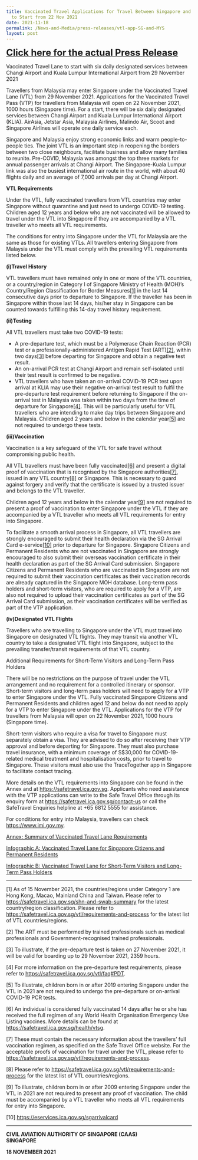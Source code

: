 ```yaml
---
title: Vaccinated Travel Applications for Travel Between Singapore and Malaysia
  to Start from 22 Nov 2021
date: 2021-11-18
permalink: /News-and-Media/press-releases/vtl-app-SG-and-MYS
layout: post
---
```

<a href="https://www.caas.gov.sg/who-we-are/newsroom/Detail/vaccinated-travel-applications-for-travel-between-singapore-and-malaysia-to-start-from-22-november-2021/"><b style="font-size:25px;">Click here for the actual Press Release</b></a> 

Vaccinated Travel Lane to start with six daily designated services between Changi Airport and Kuala Lumpur International Airport from 29 November 2021

Travellers from Malaysia may enter Singapore under the Vaccinated Travel Lane (VTL) from 29 November 2021. Applications for the Vaccinated Travel Pass (VTP) for travellers from Malaysia will open on 22 November 2021, 1000 hours (Singapore time). For a start, there will be six daily designated services between Changi Airport and Kuala Lumpur International Airport (KLIA). AirAsia, Jetstar Asia, Malaysia Airlines, Malindo Air, Scoot and Singapore Airlines will operate one daily service each.  

Singapore and Malaysia enjoy strong economic links and warm people-to-people ties. The joint VTL is an important step in reopening the borders between two close neighbours, facilitate business and allow many families to reunite. Pre-COVID, Malaysia was amongst the top three markets for annual passenger arrivals at Changi Airport. The Singapore-Kuala Lumpur link was also the busiest international air route in the world, with about 40 flights daily and an average of 7,000 arrivals per day at Changi Airport.

<b>VTL Requirements</b>

Under the VTL, fully vaccinated travellers from VTL countries may enter Singapore without quarantine and just need to undergo COVID-19 testing. Children aged 12 years and below who are not vaccinated will be allowed to travel under the VTL into Singapore if they are accompanied by a VTL traveller who meets all VTL requirements.

The conditions for entry into Singapore under the VTL for Malaysia are the same as those for existing VTLs. All travellers entering Singapore from Malaysia under the VTL must comply with the prevailing VTL requirements listed below.

<b>(i)Travel History</b>

VTL travellers must have remained only in one or more of the VTL countries, or a country/region in Category I of Singapore Ministry of Health (MOH)’s Country/Region Classification for Border Measures<a href="#_ftn1">[1]</a> in the last 14 consecutive days prior to departure to Singapore. If the traveller has been in Singapore within those last 14 days, his/her stay in Singapore can be counted towards fulfilling this 14-day travel history requirement.

<b>(ii)Testing</b>

All VTL travellers must take two COVID-19 tests:

- A pre-departure test, which must be a Polymerase Chain Reaction (PCR) test or a professionally-administered Antigen Rapid Test (ART)<a href="#_ftn2">[2]</a>, within two days<a href="#_ftn3">[3]</a> before departing for Singapore and obtain a negative test result.
- An on-arrival PCR test at Changi Airport and remain self-isolated until their test result is confirmed to be negative.
- VTL travellers who have taken an on-arrival COVID-19 PCR test upon arrival at KLIA may use their negative on-arrival test result to fulfil the pre-departure test requirement before returning to Singapore if the on-arrival test in Malaysia was taken within two days from the time of departure for Singapore<a href="#_ftn4">[4]</a>. This will be particularly useful for VTL travellers who are intending to make day trips between Singapore and Malaysia. 
Children aged 2 years and below in the calendar year<a href="#_ftn5">[5]</a> are not required to undergo these tests.

<b>(iii)Vaccination</b>

Vaccination is a key safeguard of the VTL for safe travel without compromising public health.

All VTL travellers must have been fully vaccinated<a href="#_ftn6">[6]</a> and present a digital proof of vaccination that is recognised by the Singapore authorities<a href="#_ftn7">[7]</a>, issued in any VTL country<a href="#_ftn8">[8]</a> or Singapore. This is necessary to guard against forgery and verify that the certificate is issued by a trusted issuer and belongs to the VTL traveller.

Children aged 12 years and below in the calendar year<a href="#_ftn9">[9]</a> are not required to present a proof of vaccination to enter Singapore under the VTL if they are accompanied by a VTL traveller who meets all VTL requirements for entry into Singapore.

To facilitate a smooth arrival process in Singapore, all VTL travellers are strongly encouraged to submit their health declaration via the SG Arrival Card e-service<a href="#_ftn10">[10]</a> prior to departure for Singapore. Singapore Citizens and Permanent Residents who are not vaccinated in Singapore are strongly encouraged to also submit their overseas vaccination certificate in their health declaration as part of the SG Arrival Card submission. Singapore Citizens and Permanent Residents who are vaccinated in Singapore are not required to submit their vaccination certificates as their vaccination records are already captured in the Singapore MOH database. Long-term pass holders and short-term visitors, who are required to apply for a VTP, are also not required to upload their vaccination certificates as part of the SG Arrival Card submission, as their vaccination certificates will be verified as part of the VTP application.

<b>(iv)Designated VTL Flights</b>

Travellers who are travelling to Singapore under the VTL must travel into Singapore on designated VTL flights. They may transit via another VTL country to take a designated VTL flight into Singapore, subject to the prevailing transfer/transit requirements of that VTL country.

Additional Requirements for Short-Term Visitors and Long-Term Pass Holders

There will be no restrictions on the purpose of travel under the VTL arrangement and no requirement for a controlled itinerary or sponsor. Short-term visitors and long-term pass holders will need to apply for a VTP to enter Singapore under the VTL. Fully vaccinated Singapore Citizens and Permanent Residents and children aged 12 and below do not need to apply for a VTP to enter Singapore under the VTL. Applications for the VTP for travellers from Malaysia will open on 22 November 2021, 1000 hours (Singapore time).

Short-term visitors who require a visa for travel to Singapore must separately obtain a visa. They are advised to do so after receiving their VTP approval and before departing for Singapore. They must also purchase travel insurance, with a minimum coverage of S$30,000 for COVID-19-related medical treatment and hospitalisation costs, prior to travel to Singapore. These visitors must also use the TraceTogether app in Singapore to facilitate contact tracing.

More details on the VTL requirements into Singapore can be found in the Annex and at https://safetravel.ica.gov.sg. Applicants who need assistance with the VTP applications can write to the Safe Travel Office through its enquiry form at <a href="https://safetravel.ica.gov.sg/contact-us" target="_blank">https://safetravel.ica.gov.sg/contact-us</a> or call the SafeTravel Enquiries helpline at +65 6812 5555 for assistance.

For conditions for entry into Malaysia, travellers can check <a href="https://www.imi.gov.my" target="_blank">https://www.imi.gov.my</a>.

<a href="https://www.caas.gov.sg/docs/default-source/default-document-library/final-annex-18-nov-21.pdf" target="_blank">Annex: Summary of Vaccinated Travel Lane Requirements</a>

<a href="https://www-caas-gov-sg-admin.cwp.sg/docs/default-source/docs---cc/infographic-on-vtl-(for-singapore-citizens-and-permanent-residents)-18-nov-21.pdf" target="_blank">Infographic A: Vaccinated Travel Lane for Singapore Citizens and Permanent Residents</a>

<a href="https://www-caas-gov-sg-admin.cwp.sg/docs/default-source/docs---cc/infographic-on-vtl-(for-short-term-visitors-and-long-term-pass-holders)-18-nov-21.pdf" target="_blank">Infographic B: Vaccinated Travel Lane for Short-Term Visitors and Long-Term Pass Holders</a>

---

<div id="#_ftn1"></div>

[1] As of 15 November 2021, the countries/regions under Category 1 are Hong Kong, Macao, Mainland China and Taiwan. Please refer to <a href="https://safetravel.ica.gov.sg/shn-and-swab-summary" target="_blank">
https://safetravel.ica.gov.sg/shn-and-swab-summary</a> for the latest country/region classification. Please refer to <a href="https://safetravel.ica.gov.sg/vtl/requirements-and-process" target="_blank">
https://safetravel.ica.gov.sg/vtl/requirements-and-process</a> for the latest list of VTL countries/regions.

<div id="#_ftn2"></div>

[2] The ART must be performed by trained professionals such as medical professionals and Government-recognised trained professionals.  

<div id="#_ftn3"></div>

[3] To illustrate, if the pre-departure test is taken on 27 November 2021, it will be valid for boarding up to 29 November 2021, 2359 hours.

<div id="#_ftn4"></div>

[4] For more information on the pre-departure test requirements, please refer to <a href="https://safetravel.ica.gov.sg/vtl/faq#PDT" target="_blank">
https://safetravel.ica.gov.sg/vtl/faq#PDT</a>.

<div id="#_ftn5"></div>

[5] To illustrate, children born in or after 2019 entering Singapore under the VTL in 2021 are not required to undergo the pre-departure or on-arrival COVID-19 PCR tests.

<div id="#_ftn6"></div>

[6] An individual is considered fully vaccinated 14 days after he or she has received the full regimen of any World Health Organisation Emergency Use Listing vaccines. More details can be found at <a href="https://safetravel.ica.gov.sg/health/vtsg" target="_blank">
https://safetravel.ica.gov.sg/health/vtsg</a>.

<div id="#_ftn7"></div>

[7] These must contain the necessary information about the travellers’ full vaccination regimen, as specified on the Safe Travel Office website. For the acceptable proofs of vaccination for travel under the VTL, please refer to <a href="https://safetravel.ica.gov.sg/vtl/requirements-and-process" target="_blank">
https://safetravel.ica.gov.sg/vtl/requirements-and-process</a>. 

<div id="#_ftn8"></div>

[8] Please refer to <a href="https://safetravel.ica.gov.sg/vtl/requirements-and-process" target="_blank">https://safetravel.ica.gov.sg/vtl/requirements-and-process</a> for the latest list of VTL countries/regions.

<div id="#_ftn9"></div>

[9] To illustrate, children born in or after 2009 entering Singapore under the VTL in 2021 are not required to present any proof of vaccination. The child must be accompanied by a VTL traveller who meets all VTL requirements for entry into Singapore.

<div id="#_ftn10"></div>

[10] <a href="https://eservices.ica.gov.sg/sgarrivalcard" target="_blank">https://eservices.ica.gov.sg/sgarrivalcard</a>


---

**CIVIL AVIATION AUTHORITY OF SINGAPORE (CAAS)**<br/>
**SINGAPORE**

**18 NOVEMBER 2021**